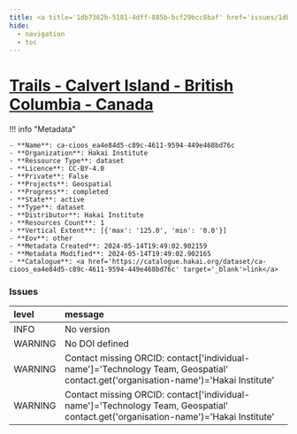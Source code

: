 ```yaml
---
title: <a title='1db7362b-5181-4dff-885b-bcf29bcc8baf' href='issues/1db7362b-5181-4dff-885b-bcf29bcc8baf/' target='_blank'>Trails - Calvert Island - British Columbia - Canada</a>
hide:
  - navigation
  - toc
---
```


# <a title='1db7362b-5181-4dff-885b-bcf29bcc8baf' href='issues/1db7362b-5181-4dff-885b-bcf29bcc8baf/' target='_blank'>Trails - Calvert Island - British Columbia - Canada</a>

<div id='map'></div>

!!! info "Metadata"
    
    - **Name**: ca-cioos_ea4e84d5-c89c-4611-9594-449e468bd76c 
    - **Organization**: Hakai Institute 
    - **Ressource Type**: dataset 
    - **Licence**: CC-BY-4.0 
    - **Private**: False 
    - **Projects**: Geospatial 
    - **Progress**: completed 
    - **State**: active 
    - **Type**: dataset 
    - **Distributor**: Hakai Institute 
    - **Resources Count**: 1 
    - **Vertical Extent**: [{'max': '125.0', 'min': '0.0'}] 
    - **Eov**: other 
    - **Metadata Created**: 2024-05-14T19:49:02.902159 
    - **Metadata Modified**: 2024-05-14T19:49:02.902165 
    - **Catalogue**: <a href='https://catalogue.hakai.org/dataset/ca-cioos_ea4e84d5-c89c-4611-9594-449e468bd76c' target='_blank'>link</a> 

### Issues

| level   | message                                                                                                                            |
|:--------|:-----------------------------------------------------------------------------------------------------------------------------------|
| INFO    | No version                                                                                                                         |
| WARNING | No DOI defined                                                                                                                     |
| WARNING | Contact missing ORCID: contact['individual-name']='Technology Team, Geospatial' contact.get('organisation-name')='Hakai Institute' |
| WARNING | Contact missing ORCID: contact['individual-name']='Technology Team, Geospatial' contact.get('organisation-name')='Hakai Institute' |

<script>
   document.addEventListener("DOMContentLoaded", function() {
    var map = L.map('map').setView([51.505, -125.09], 5);
    L.tileLayer('https://tile.openstreetmap.org/{z}/{x}/{y}.png', {
        maxZoom: 19,
        attribution: '&copy; <a href="http://www.openstreetmap.org/copyright">OpenStreetMap</a>'
    }).addTo(map);
    var geojsonFeature = {
        "type": "Feature",
        "properties": {
            "name" : "<a title='1db7362b-5181-4dff-885b-bcf29bcc8baf' href='issues/1db7362b-5181-4dff-885b-bcf29bcc8baf/' target='_blank'>Trails - Calvert Island - British Columbia - Canada</a>"
        },
        "geometry": {'type': 'Polygon', 'coordinates': [[[-128.1603240966797, 51.63805006307942], [-128.08685302734375, 51.63805006307942], [-128.08685302734375, 51.66914840783798], [-128.1603240966797, 51.66914840783798], [-128.1603240966797, 51.63805006307942]]]}
    }
    L.geoJSON(geojsonFeature).addTo(map);
   })
</script>